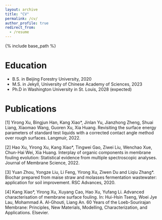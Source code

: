```yaml
---
layout: archive
title: "CV"
permalink: /cv/
author_profile: true
redirect_from:
  - /resume
---
```


{% include base_path %}

Education
======
* B.S. in Beijing Forestry University, 2020
* M.S. in Jekyll, University of Chinese Academy of Sciences, 2023
* Ph.D in Washington University in St. Louis, 2028 (expected)



Publications
======
[1] Yirong Xu, Bingjun Han, Kang Xiao*, Jinlan Yu, Jianzhong Zheng, Shuai Liang, Xiaomao Wang, Guoren Xu, Xia Huang. Revisiting the surface energy parameters of standard test liquids with a corrected contact angle method over rough surfaces. Langmuir, 2022.

[2] Hao Xu, Yirong Xu, Kang Xiao*, Tingwei Gao, Ziwei Liu, Wenchao Xue, Chun-Hai Wei, Xia Huang. Interplay of organic components in membrane fouling evolution: Statistical evidence from multiple spectroscopic analyses. Journal of Membrane Science, 2022. 

[3] Yuan Zhou, Yongze Liu, Li Feng, Yirong Xu, Ziwen Du and Liqiu Zhang*. Biochar prepared from maise straw and molasses fermentation wastewater: application for soil improvement. RSC Advances, 2020. 

[4] Kang Xiao*, Yirong Xu, Xuyang Cao, Hao Xu, Yufang Li. Advanced characterisation of membrane surface fouling. In: Hui-Hsin Tseng, Woei Jye Lau, Mohammad A. Al-Ghouti, Liang An. 60 Years of the Loeb-Sourirajan Membrane: Principles, New Materials, Modelling, Characterization, and Applications. Elsevier.
  
